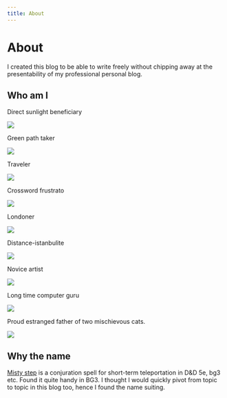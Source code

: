 ```yaml
---
title: About
---
```


# About

I created this blog to be able to write freely without chipping away at the presentability of my professional personal blog.

## Who am I

Direct sunlight beneficiary

![](https://github.com/user-attachments/assets/0416ecbc-eb82-41dd-b3cb-9996022f9a9a)

Green path taker

![](https://github.com/user-attachments/assets/bb73e92e-4d12-4894-8aed-3bb4494a54b3)

Traveler

![](https://github.com/user-attachments/assets/35217638-4702-4cba-82f8-e3493c40489a)

Crossword frustrato

![](https://github.com/user-attachments/assets/88b0eaf4-5159-481c-853d-6fe9fd42224e)

Londoner

![](https://github.com/user-attachments/assets/e8a766b5-2a97-4d2c-805f-fac0429bd97c)

Distance-istanbulite

![](https://github.com/user-attachments/assets/afa993f6-a72c-4e4e-96ab-9b3e1b6062ab)

Novice artist

![](https://github.com/user-attachments/assets/d6f26778-9fec-4be7-98fe-61639628a5ad)

Long time computer guru

![](https://github.com/user-attachments/assets/68713035-f00d-4fb1-acb1-217229d3ca47)

Proud estranged father of two mischievous cats.

![](https://github.com/user-attachments/assets/1ef54cdd-3952-4b68-a29b-3d036451cf19)

## Why the name

[Misty step](https://bg3.wiki/wiki/Misty%5FStep) is a conjuration spell for short-term 
teleportation in D&D 5e, bg3 etc. Found it quite handy in BG3. I thought I would quickly 
pivot from topic to topic in this blog too, hence I found the name suiting.
